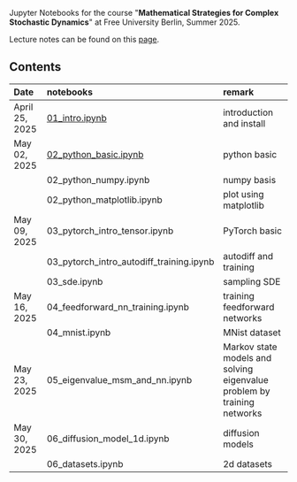 Jupyter Notebooks for the course "**Mathematical Strategies for Complex Stochastic Dynamics**" at Free University Berlin, Summer 2025.

Lecture notes can be found on this [page](https://weizhang.userpage.fu-berlin.de/teach.html).

## Contents

| Date | notebooks | remark |
| :--------------- | :--------------- | :--------------- | 
| April 25, 2025  | [01_intro.ipynb](01_intro.ipynb) | introduction and install |
| May 02, 2025   | [02_python_basic.ipynb](02_python_basic.ipynb) | python basic |
| 		 		 | 02_python_numpy.ipynb | numpy basis |
|		 		 | 02_python_matplotlib.ipynb | plot using matplotlib |
| May 09, 2025   | 03_pytorch_intro_tensor.ipynb | PyTorch basic | 
| 		         | 03_pytorch_intro_autodiff_training.ipynb | autodiff and training | 
|				 | 03_sde.ipynb | sampling SDE |
| May 16, 2025   | 04_feedforward_nn_training.ipynb | training feedforward networks | 
| 		 | 	04_mnist.ipynb | MNist dataset | 
| May 23, 2025   | 05_eigenvalue_msm_and_nn.ipynb | Markov state models and solving eigenvalue problem by training networks | 
| May 30, 2025   | 06_diffusion_model_1d.ipynb | diffusion models |
| 		 | 06_datasets.ipynb | 2d datasets |


